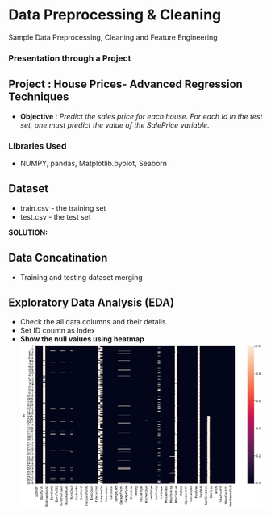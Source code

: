 # Data Preprocessing & Cleaning
Sample Data Preprocessing, Cleaning and Feature Engineering

### Presentation through a Project

## Project : House Prices- Advanced Regression Techniques
- **Objective** : _Predict the sales price for each house. For each Id in the test set, one must predict the value of the SalePrice variable._ 

### Libraries Used 
- NUMPY, pandas, Matplotlib.pyplot, Seaborn

## Dataset
- train.csv - the training set
- test.csv - the test set

**SOLUTION:**

## Data Concatination
- Training and testing dataset merging

## Exploratory Data Analysis (EDA) 
- Check the all data columns and their details
- Set ID coumn as Index
- **Show the null values using heatmap**
![attachment:heatmap.png](https://github.com/RusticHaze634/Data_Preprocessing_-_Cleaning/blob/main/Images/heatmap.png)
